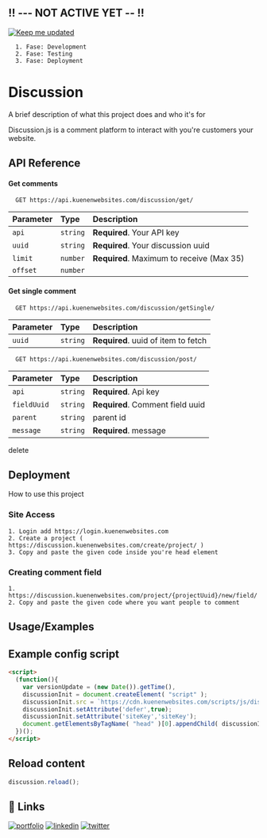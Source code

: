 ## !! --- NOT ACTIVE YET -- !!

[![Keep me updated](https://img.shields.io/badge/Keep%20me%20updated-red)](https://discussion.kuenenwebsites.com/newsletter/)

```
  1. Fase: Development
  2. Fase: Testing
  3. Fase: Deployment
```

# Discussion

A brief description of what this project does and who it's for

Discussion.js is a comment platform to interact with you're customers your website.


## API Reference

#### Get comments

```http
  GET https://api.kuenenwebsites.com/discussion/get/
```

| Parameter | Type     | Description                |
| :-------- | :------- | :------------------------- |
| `api` | `string` | **Required**. Your API key |
| `uuid` | `string` | **Required**. Your discussion uuid |
| `limit` | `number` | **Required**. Maximum to receive (Max 35) |
| `offset` | `number` |  |


#### Get single comment

```http
  GET https://api.kuenenwebsites.com/discussion/getSingle/
```

| Parameter | Type     | Description                       |
| :-------- | :------- | :-------------------------------- |
| `uuid`      | `string` | **Required**. uuid of item to fetch |


```http
  GET https://api.kuenenwebsites.com/discussion/post/
```

| Parameter | Type     | Description                       |
| :-------- | :------- | :-------------------------------- |
| `api`      | `string` | **Required**. Api key |
| `fieldUuid`      | `string` | **Required**. Comment field uuid |
| `parent`      | `string` | parent id |
| `message`      | `string` | **Required**. message |

delete

## Deployment

How to use this project

### Site Access
    1. Login add https://login.kuenenwebsites.com
    2. Create a project ( https://discussion.kuenenwebsites.com/create/project/ )
    3. Copy and paste the given code inside you're head element 

### Creating comment field
    1. https://discussion.kuenenwebsites.com/project/{projectUuid}/new/field/
    2. Copy and paste the given code where you want people to comment




## Usage/Examples

## Example config script
```html
<script>
  (function(){
    var versionUpdate = (new Date()).getTime(),
    discussionInit = document.createElement( "script" );
    discussionInit.src = `https://cdn.kuenenwebsites.com/scripts/js/discussion.js?v=${versionUpdate}`;
    discussionInit.setAttribute('defer',true);
    discussionInit.setAttribute('siteKey','siteKey');
    document.getElementsByTagName( "head" )[0].appendChild( discussionInit );
  })();
</script>
```
## Reload content

```js
discussion.reload();
```

## 🔗 Links
[![portfolio](https://img.shields.io/badge/Patreon-000?style=for-the-badge&logo=ko-fi&logoColor=white)](https://patreon.com/)
[![linkedin](https://img.shields.io/badge/linkedin-0A66C2?style=for-the-badge&logo=linkedin&logoColor=white)](https://www.linkedin.com/in/lennard-kuenen/)
[![twitter](https://img.shields.io/badge/twitter-1DA1F2?style=for-the-badge&logo=twitter&logoColor=white)](https://twitter.com/Lennardk1325)


